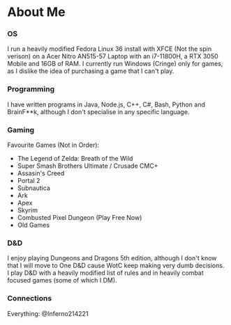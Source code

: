 # About Me
### OS
I run a heavily modified Fedora Linux 36 install with XFCE (Not the spin verison) on a Acer Nitro AN515-57 Laptop with an i7-11800H, a RTX 3050 Mobile and 16GB of RAM. I currently run Windows (Cringe) only for games, as I dislike the idea of purchasing a game that I can't play.
### Programming
I have written programs in Java, Node.js, C++, C#, Bash, Python and BrainF**k, although I don't specialise in any specific language.
### Gaming
Favourite Games (Not in Order):
 - The Legend of Zelda: Breath of the Wild
 - Super Smash Brothers Ultimate / Crusade CMC+
 - Assasin's Creed
 - Portal 2
 - Subnautica
 - Ark
 - Apex
 - Skyrim
 - Combusted Pixel Dungeon (Play Free Now)
 - Old Games
### D&D
I enjoy playing Dungeons and Dragons 5th edition, although I don't know that I will move to One D&D cause WotC keep making very dumb decisions. I play D&D with a heavily modified list of rules and in heavily combat focused games (some of which I DM).
### Connections
Everything: @Inferno214221